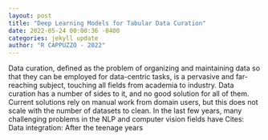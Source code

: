 ```yaml
--- 
layout: post 
title: "Deep Learning Models for Tabular Data Curation" 
date: 2022-05-24 00:00:36 -0400 
categories: jekyll update 
author: "R CAPPUZZO - 2022" 
--- 
```

Data curation, defined as the problem of organizing and maintaining data so that they can be employed for data-centric tasks, is a pervasive and far-reaching subject, touching all fields from academia to industry. Data curation has a number of sides to it, and no good solution for all of them. Current solutions rely on manual work from domain users, but this does not scale with the number of datasets to clean. In the last few years, many challenging problems in the NLP and computer vision fields have Cites: Data integration: After the teenage years